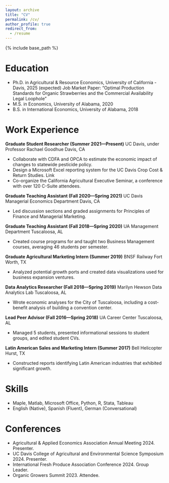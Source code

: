 ```yaml
---
layout: archive
title: "CV"
permalink: /cv/
author_profile: true
redirect_from:
  - /resume
---
```


{% include base_path %}

Education
======
* Ph.D. in Agricultural & Resource Economics, University of California - Davis, 2025 (expected)
  Job Market Paper: “Optimal Production Standards for Organic Strawberries and the Commercial Availability Legal Loophole”
* M.S. in Economics, University of Alabama, 2020
* B.S. in International Economics, University of Alabama, 2018

Work Experience
======
**Graduate Student Researcher (Summer 2021—Present)**
UC Davis, under Professor Rachael Goodhue Davis, CA
* Collaborate with CDFA and OPCA to estimate the economic impact of changes to statewide pesticide policy.
* Design a Microsoft Excel reporting system for the UC Davis Crop Cost & Return Studies. Link
* Co-organize the California Agricultural Executive Seminar, a conference with over 120 C-Suite attendees.

**Graduate Teaching Assistant (Fall 2020—Spring 2021)**
UC Davis Managerial Economics Department Davis, CA
* Led discussion sections and graded assignments for Principles of Finance and Managerial Marketing.

**Graduate Teaching Assistant (Fall 2018—Spring 2020)**
UA Management Department Tuscaloosa, AL
* Created course programs for and taught two Business Management courses, averaging 46 students per semester.

**Graduate Agricultural Marketing Intern (Summer 2019)**
BNSF Railway Fort Worth, TX
* Analyzed potential growth ports and created data visualizations used for business expansion ventures.

**Data Analytics Researcher (Fall 2018—Spring 2019)**
Marilyn Hewson Data Analytics Lab Tuscaloosa, AL
* Wrote economic analyses for the City of Tuscaloosa, including a cost-benefit analysis of building a convention center.

**Lead Peer Advisor (Fall 2016—Spring 2018)**
UA Career Center Tuscaloosa, AL
* Managed 5 students, presented informational sessions to student groups, and edited student CVs.

**Latin American Sales and Marketing Intern (Summer 2017)**
Bell Helicopter Hurst, TX
* Constructed reports identifying Latin American industries that exhibited significant growth.

Skills
======
* Maple, Matlab, Microsoft Office, Python, R, Stata, Tableau
* English (Native), Spanish (Fluent), German (Conversational)

Conferences
======
* Agricultural & Applied Economics Association Annual Meeting 2024. Presenter.
* UC Davis College of Agricultural and Environmental Science Symposium 2024. Presenter.
* International Fresh Produce Association Conference 2024. Group Leader.
* Organic Growers Summit 2023. Attendee.
